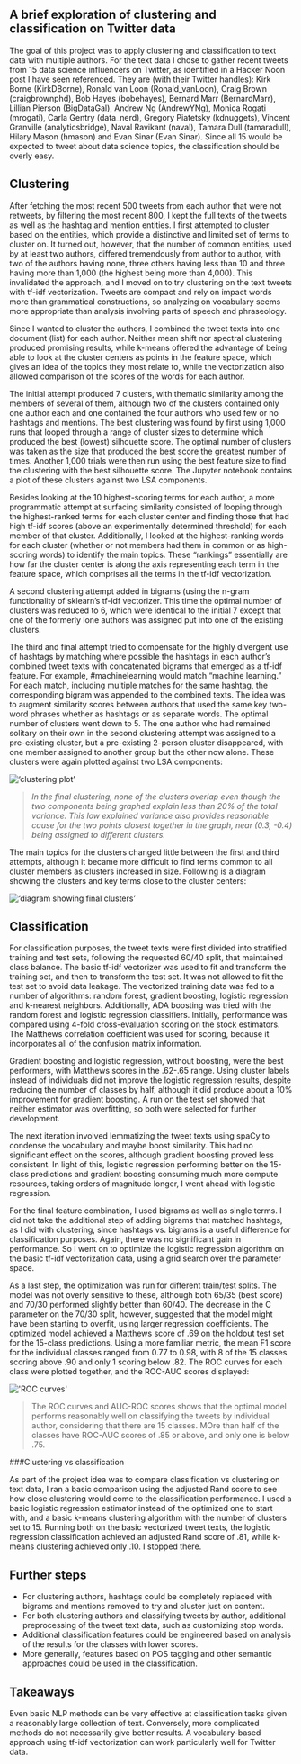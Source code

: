 
## A brief exploration of clustering and classification on Twitter data

The goal of this project was to apply clustering and classification to text data with multiple authors. For the text data I chose to gather recent tweets from 15 data science influencers on Twitter, as identified in a Hacker Noon post I have seen referenced. They are (with their Twitter handles): Kirk Borne (KirkDBorne), Ronald van Loon (Ronald_vanLoon), Craig Brown (craigbrownphd), Bob Hayes (bobehayes), Bernard Marr (BernardMarr), Lillian Pierson (BigDataGal), Andrew Ng (AndrewYNg), Monica Rogati (mrogati), Carla Gentry (data_nerd), Gregory Piatetsky (kdnuggets), Vincent Granville (analyticsbridge), Naval Ravikant (naval), Tamara Dull (tamaradull), Hilary Mason (hmason) and Evan Sinar (Evan Sinar). Since all 15 would be expected to tweet about data science topics, the classification should be overly easy.

## Clustering

After fetching the most recent 500 tweets from each author that were not retweets, by filtering the most recent 800, I kept the full texts of the tweets as well as the hashtag and mention entities. I first attempted to cluster based on the entities, which provide a distinctive and limited set of terms to cluster on. It turned out, however, that the number of common entities, used by at least two authors, differed tremendously from author to author, with two of the authors having none, three others having less than 10 and three having more than 1,000 (the highest being more than 4,000). This invalidated the approach, and I moved on to try clustering on the text tweets with tf-idf vectorization. Tweets are compact and rely on impact words more than grammatical constructions, so analyzing on vocabulary seems more appropriate than analysis involving parts of speech and phraseology.

Since I wanted to cluster the authors, I combined the tweet texts into one document (list) for each author. Neither mean shift nor spectral clustering produced promising results, while k-means offered the advantage of being able to look at the cluster centers as points in the feature space, which gives an idea of the topics they most relate to, while the vectorization also allowed comparison of the scores of the words for each author.

The initial attempt produced 7 clusters, with thematic similarity among the members of several of them, although two of the clusters contained only one author each and one contained the four authors who used few or no hashtags and mentions. The best clustering was found by first using 1,000 runs that looped through a range of cluster sizes to determine which produced the best (lowest) silhouette score. The optimal number of clusters was taken as the size that produced the best score the greatest number of times. Another 1,000 trials were then run using the best feature size to find the clustering with the best silhouette score. The Jupyter notebook contains a plot of these clusters against two LSA components.

Besides looking at the 10 highest-scoring terms for each author, a more programmatic attempt at surfacing similarity consisted of looping through the highest-ranked terms for each cluster center and finding those that had high tf-idf scores (above an experimentally determined threshold) for each member of that cluster. Additionally, I looked at the highest-ranking words for each cluster (whether or not members had them in common or as high-scoring words) to identify the main topics. These “rankings” essentially are how far the cluster center is along the axis representing each term in the feature space, which comprises all the terms in the tf-idf vectorization.

A second clustering attempt added in bigrams (using the n-gram functionality of sklearn’s tf-idf vectorizer. This time the optimal number of clusters was reduced to 6, which were identical to the initial 7 except that one of the formerly lone authors was assigned put into one of the existing clusters.

The third and final attempt tried to compensate for the highly divergent use of hashtags by matching where possible the hashtags in each author’s combined tweet texts with concatenated bigrams  that emerged as a tf-idf feature. For example, #machinelearning would match “machine learning.” For each match, including multiple matches for the same hashtag, the corresponding bigram was appended to the combined texts. The idea was to augment similarity scores between authors that used the same key two-word phrases whether as hashtags or as separate words. The optimal number of clusters went down to 5. The one author who had remained solitary on their own in the second clustering attempt was assigned to a pre-existing cluster, but a pre-existing 2-person cluster disappeared, with one member assigned to another group but the other now alone. These clusters were again plotted against two LSA components:

![‘clustering plot’](cluster_plot.png)
> *In the final clustering, none of the clusters overlap even though the two components being graphed explain less than 20% of the total variance. This low explained variance also provides reasonable cause for the two points closest together in the graph, near (0.3, -0.4) being assigned to different clusters.*

The main topics for the clusters changed little between the first and third attempts, although it became more difficult to find terms common to all cluster members as clusters increased in size. Following is a diagram showing the clusters and key terms close to the cluster centers:

![‘diagram showing final clusters’](clusters.png)

## Classification  
For classification purposes, the tweet texts were first divided into stratified training and test sets, following the requested 60/40 split, that maintained class balance. The basic tf-idf vectorizer was used to fit and transform the training set, and then to transform the test set. It was not allowed to fit the test set to avoid data leakage. The vectorized training data was fed to a number of algorithms: random forest, gradient boosting, logistic regression and k-nearest neighbors. Additionally, ADA boosting was tried with the random forest and logistic regression classifiers. Initially, performance was compared using 4-fold cross-evaluation scoring on the stock estimators. The Matthews correlation coefficient was used for scoring, because it incorporates all of the confusion matrix information.

Gradient boosting and logistic regression, without boosting, were the best performers, with Matthews scores in the .62-.65 range. Using cluster labels instead of individuals did not improve the logistic regression results, despite reducing the number of classes by half, although it did produce about a 10% improvement for gradient boosting. A run on the test set showed that neither estimator was overfitting, so both were selected for further development.

The next iteration involved lemmatizing the tweet texts using spaCy to condense the vocabulary and maybe boost similarity. This had no significant effect on the scores, although gradient boosting proved less consistent. In light of this, logistic regression performing better on the 15-class predictions and gradient boosting consuming much more compute resources, taking orders of magnitude longer, I went ahead with logistic regression.

For the final feature combination, I used bigrams as well as single terms. I did not take the additional step of adding bigrams that matched hashtags, as I did with clustering, since hashtags vs. bigrams is a useful difference for classification purposes. Again, there was no significant gain in performance. So I went on to optimize the logistic regression algorithm on the basic tf-idf vectorization data, using a grid search over the parameter space.

As a last step, the optimization was run for different train/test splits. The model was not overly sensitive to these, although both 65/35 (best score) and 70/30 performed slightly better than 60/40. The decrease in the C parameter on the 70/30 split, however, suggested that the model might have been starting to overfit, using larger regression coefficients. The optimized model achieved a Matthews score of .69 on the holdout test set for the 15-class predictions. Using a more familiar metric, the mean F1 score for the individual classes ranged from 0.77 to 0.98, with 8 of the 15 classes scoring above .90 and only 1 scoring below .82. The ROC curves for each class were plotted together, and the ROC-AUC scores displayed:

!['ROC curves'](ROC.png)

> The ROC curves and AUC-ROC scores shows that the optimal model performs reasonably well on classifying the tweets by individual author, considering that there are 15 classes. MOre than half of the classes have ROC-AUC scores of .85 or above, and only one is below .75.

###Clustering vs classification

As part of the project idea was to compare classification vs clustering on text data, I ran a basic comparison using the adjusted Rand score to see how close clustering would come to the classification performance. I used a basic logistic regression estimator instead of the optimized one to start with, and a basic k-means clustering algorithm with the number of clusters set to 15. Running both on the basic vectorized tweet texts, the logistic regression classification achieved an adjusted Rand score of .81, while k-means clustering achieved only .10. I stopped there.

## Further steps

- For clustering authors, hashtags could be completely replaced with bigrams and mentions removed to try and cluster just on content.
- For both clustering authors and classifying tweets by author, additional preprocessing of the tweet text data, such as customizing stop words.
- Additional classification features could be engineered based on analysis of the results for the classes with lower scores.
- More generally, features based on POS tagging and other semantic approaches could be used in the classification.

## Takeaways

Even basic NLP methods can be very effective at classification tasks given a reasonably large collection of text.
Conversely, more complicated methods do not necessarily give better results.
A vocabulary-based approach using tf-idf vectorization can work particularly well for Twitter data.
